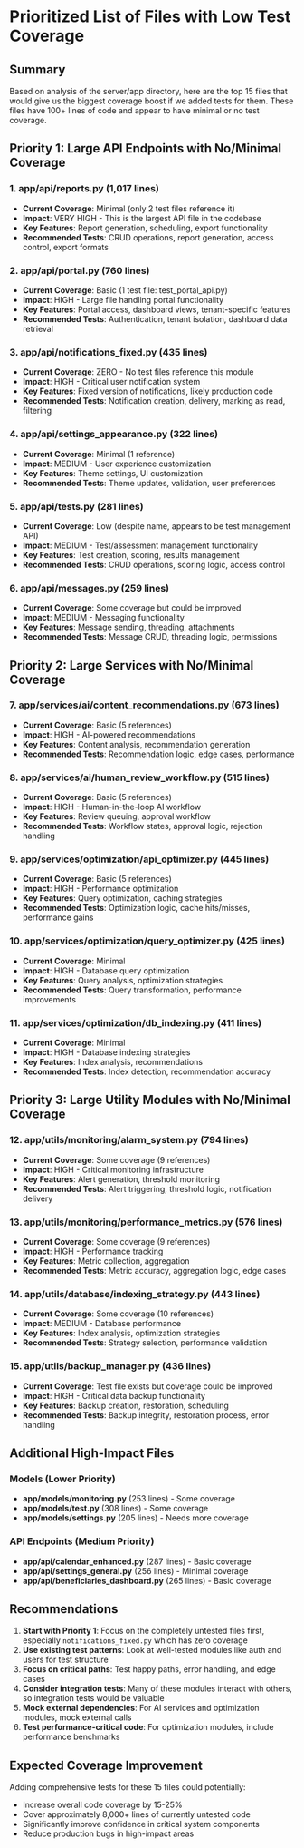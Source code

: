 # Prioritized List of Files with Low Test Coverage

## Summary
Based on analysis of the server/app directory, here are the top 15 files that would give us the biggest coverage boost if we added tests for them. These files have 100+ lines of code and appear to have minimal or no test coverage.

## Priority 1: Large API Endpoints with No/Minimal Coverage

### 1. **app/api/reports.py** (1,017 lines)
- **Current Coverage**: Minimal (only 2 test files reference it)
- **Impact**: VERY HIGH - This is the largest API file in the codebase
- **Key Features**: Report generation, scheduling, export functionality
- **Recommended Tests**: CRUD operations, report generation, access control, export formats

### 2. **app/api/portal.py** (760 lines)
- **Current Coverage**: Basic (1 test file: test_portal_api.py)
- **Impact**: HIGH - Large file handling portal functionality
- **Key Features**: Portal access, dashboard views, tenant-specific features
- **Recommended Tests**: Authentication, tenant isolation, dashboard data retrieval

### 3. **app/api/notifications_fixed.py** (435 lines)
- **Current Coverage**: ZERO - No test files reference this module
- **Impact**: HIGH - Critical user notification system
- **Key Features**: Fixed version of notifications, likely production code
- **Recommended Tests**: Notification creation, delivery, marking as read, filtering

### 4. **app/api/settings_appearance.py** (322 lines)
- **Current Coverage**: Minimal (1 reference)
- **Impact**: MEDIUM - User experience customization
- **Key Features**: Theme settings, UI customization
- **Recommended Tests**: Theme updates, validation, user preferences

### 5. **app/api/tests.py** (281 lines)
- **Current Coverage**: Low (despite name, appears to be test management API)
- **Impact**: MEDIUM - Test/assessment management functionality
- **Key Features**: Test creation, scoring, results management
- **Recommended Tests**: CRUD operations, scoring logic, access control

### 6. **app/api/messages.py** (259 lines)
- **Current Coverage**: Some coverage but could be improved
- **Impact**: MEDIUM - Messaging functionality
- **Key Features**: Message sending, threading, attachments
- **Recommended Tests**: Message CRUD, threading logic, permissions

## Priority 2: Large Services with No/Minimal Coverage

### 7. **app/services/ai/content_recommendations.py** (673 lines)
- **Current Coverage**: Basic (5 references)
- **Impact**: HIGH - AI-powered recommendations
- **Key Features**: Content analysis, recommendation generation
- **Recommended Tests**: Recommendation logic, edge cases, performance

### 8. **app/services/ai/human_review_workflow.py** (515 lines)
- **Current Coverage**: Basic (5 references)
- **Impact**: HIGH - Human-in-the-loop AI workflow
- **Key Features**: Review queuing, approval workflow
- **Recommended Tests**: Workflow states, approval logic, rejection handling

### 9. **app/services/optimization/api_optimizer.py** (445 lines)
- **Current Coverage**: Basic (5 references)
- **Impact**: HIGH - Performance optimization
- **Key Features**: Query optimization, caching strategies
- **Recommended Tests**: Optimization logic, cache hits/misses, performance gains

### 10. **app/services/optimization/query_optimizer.py** (425 lines)
- **Current Coverage**: Minimal
- **Impact**: HIGH - Database query optimization
- **Key Features**: Query analysis, optimization strategies
- **Recommended Tests**: Query transformation, performance improvements

### 11. **app/services/optimization/db_indexing.py** (411 lines)
- **Current Coverage**: Minimal
- **Impact**: HIGH - Database indexing strategies
- **Key Features**: Index analysis, recommendations
- **Recommended Tests**: Index detection, recommendation accuracy

## Priority 3: Large Utility Modules with No/Minimal Coverage

### 12. **app/utils/monitoring/alarm_system.py** (794 lines)
- **Current Coverage**: Some coverage (9 references)
- **Impact**: HIGH - Critical monitoring infrastructure
- **Key Features**: Alert generation, threshold monitoring
- **Recommended Tests**: Alert triggering, threshold logic, notification delivery

### 13. **app/utils/monitoring/performance_metrics.py** (576 lines)
- **Current Coverage**: Some coverage (9 references)
- **Impact**: HIGH - Performance tracking
- **Key Features**: Metric collection, aggregation
- **Recommended Tests**: Metric accuracy, aggregation logic, edge cases

### 14. **app/utils/database/indexing_strategy.py** (443 lines)
- **Current Coverage**: Some coverage (10 references)
- **Impact**: MEDIUM - Database performance
- **Key Features**: Index analysis, optimization strategies
- **Recommended Tests**: Strategy selection, performance validation

### 15. **app/utils/backup_manager.py** (436 lines)
- **Current Coverage**: Test file exists but coverage could be improved
- **Impact**: HIGH - Critical data backup functionality
- **Key Features**: Backup creation, restoration, scheduling
- **Recommended Tests**: Backup integrity, restoration process, error handling

## Additional High-Impact Files

### Models (Lower Priority)
- **app/models/monitoring.py** (253 lines) - Some coverage
- **app/models/test.py** (308 lines) - Some coverage
- **app/models/settings.py** (205 lines) - Needs more coverage

### API Endpoints (Medium Priority)
- **app/api/calendar_enhanced.py** (287 lines) - Basic coverage
- **app/api/settings_general.py** (256 lines) - Minimal coverage
- **app/api/beneficiaries_dashboard.py** (265 lines) - Basic coverage

## Recommendations

1. **Start with Priority 1**: Focus on the completely untested files first, especially `notifications_fixed.py` which has zero coverage
2. **Use existing test patterns**: Look at well-tested modules like auth and users for test structure
3. **Focus on critical paths**: Test happy paths, error handling, and edge cases
4. **Consider integration tests**: Many of these modules interact with others, so integration tests would be valuable
5. **Mock external dependencies**: For AI services and optimization modules, mock external calls
6. **Test performance-critical code**: For optimization modules, include performance benchmarks

## Expected Coverage Improvement

Adding comprehensive tests for these 15 files could potentially:
- Increase overall code coverage by 15-25%
- Cover approximately 8,000+ lines of currently untested code
- Significantly improve confidence in critical system components
- Reduce production bugs in high-impact areas